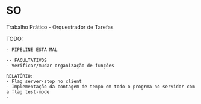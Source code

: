 # SO
Trabalho Prático - Orquestrador de Tarefas

TODO:
```
- PIPELINE ESTÁ MAL

-- FACULTATIVOS
- Verificar/mudar organização de funções

RELATÓRIO:
- Flag server-stop no client 
- Implementação da contagem de tempo em todo o progrma no servidor com a flag test-mode
-

```
